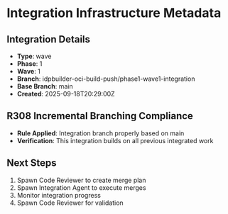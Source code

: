 # Integration Infrastructure Metadata

## Integration Details
- **Type**: wave
- **Phase**: 1
- **Wave**: 1
- **Branch**: idpbuilder-oci-build-push/phase1-wave1-integration
- **Base Branch**: main
- **Created**: 2025-09-18T20:29:00Z

## R308 Incremental Branching Compliance
- **Rule Applied**: Integration branch properly based on main
- **Verification**: This integration builds on all previous integrated work

## Next Steps
1. Spawn Code Reviewer to create merge plan
2. Spawn Integration Agent to execute merges
3. Monitor integration progress
4. Spawn Code Reviewer for validation